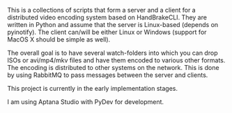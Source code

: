 This is a collections of scripts that form a server and a client for a distributed video encoding system based on HandBrakeCLI.  They are written in Python and assume that the server is Linux-based (depends on pyinotify).  The client can/will be either Linux or Windows (support for MacOS X should be simple as well).

The overall goal is to have several watch-folders into which you can drop ISOs or avi/mp4/mkv files and have them encoded to various other formats.  The encoding is distributed to other systems on the network.  This is done by using RabbitMQ to pass messages between the server and clients.

This project is currently in the early implementation stages.

I am using Aptana Studio with PyDev for development.